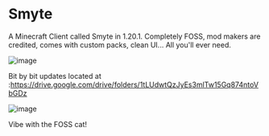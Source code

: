 # Smyte
A Minecraft Client called Smyte in 1.20.1. Completely FOSS, mod makers are credited, comes with custom packs, clean UI... All you'll ever need.

![image](https://github.com/RaenzyIsDev/Smyte/assets/132928035/93210458-d616-4050-b7dd-08bd14e0812e)


Bit by bit updates located at :https://drive.google.com/drive/folders/1tLUdwtQzJyEs3mlTw15Gq874ntoVbGDz

![image](https://github.com/RaenzyIsDev/Smyte/assets/132928035/31965792-636a-4022-8199-0ca7551ab07f)



Vibe with the FOSS cat!



